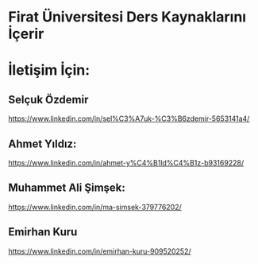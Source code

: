 # Firat Üniversitesi Ders Kaynaklarını İçerir

# İletişim İçin:

## Selçuk Özdemir
https://www.linkedin.com/in/sel%C3%A7uk-%C3%B6zdemir-5653141a4/
## Ahmet Yıldız:
https://www.linkedin.com/in/ahmet-y%C4%B1ld%C4%B1z-b93169228/
## Muhammet Ali Şimşek:
https://www.linkedin.com/in/ma-simsek-379776202/
## Emirhan Kuru
https://www.linkedin.com/in/emirhan-kuru-909520252/


